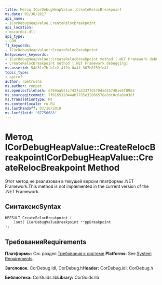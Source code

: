 ```yaml
---
title: Метод ICorDebugHeapValue::CreateRelocBreakpoint
ms.date: 03/30/2017
api_name:
- ICorDebugHeapValue.CreateRelocBreakpoint
api_location:
- mscordbi.dll
api_type:
- COM
f1_keywords:
- ICorDebugHeapValue::CreateRelocBreakpoint
helpviewer_keywords:
- ICorDebugHeapValue::CreateRelocBreakpoint method [.NET Framework debugging]
- CreateRelocBreakpoint method [.NET Framework debugging]
ms.assetid: 54d31e7b-b1e2-4f2b-8a4f-867b8759fe41
topic_type:
- apiref
author: rpetrusha
ms.author: ronpet
ms.openlocfilehash: d769aab51c743fa3337fd5784ad35748ae5f8962
ms.sourcegitcommit: 7f616512044ab7795e32806578e8dc0c6a0e038f
ms.translationtype: MT
ms.contentlocale: ru-RU
ms.lasthandoff: 07/10/2019
ms.locfileid: "67756683"
---
```

# <a name="icordebugheapvaluecreaterelocbreakpoint-method"></a><span data-ttu-id="f8f86-102">Метод ICorDebugHeapValue::CreateRelocBreakpoint</span><span class="sxs-lookup"><span data-stu-id="f8f86-102">ICorDebugHeapValue::CreateRelocBreakpoint Method</span></span>
<span data-ttu-id="f8f86-103">Этот метод не реализован в текущей версии платформы .NET Framework.</span><span class="sxs-lookup"><span data-stu-id="f8f86-103">This method is not implemented in the current version of the .NET Framework.</span></span>  
  
## <a name="syntax"></a><span data-ttu-id="f8f86-104">Синтаксис</span><span class="sxs-lookup"><span data-stu-id="f8f86-104">Syntax</span></span>  
  
```cpp  
HRESULT CreateRelocBreakpoint (  
    [out] ICorDebugValueBreakpoint **ppBreakpoint  
);  
```  
  
## <a name="requirements"></a><span data-ttu-id="f8f86-105">Требования</span><span class="sxs-lookup"><span data-stu-id="f8f86-105">Requirements</span></span>  
 <span data-ttu-id="f8f86-106">**Платформы:** См. раздел [Требования к системе](../../../../docs/framework/get-started/system-requirements.md).</span><span class="sxs-lookup"><span data-stu-id="f8f86-106">**Platforms:** See [System Requirements](../../../../docs/framework/get-started/system-requirements.md).</span></span>  
  
 <span data-ttu-id="f8f86-107">**Заголовок.** CorDebug.idl, CorDebug.h</span><span class="sxs-lookup"><span data-stu-id="f8f86-107">**Header:** CorDebug.idl, CorDebug.h</span></span>  
  
 <span data-ttu-id="f8f86-108">**Библиотека:** CorGuids.lib</span><span class="sxs-lookup"><span data-stu-id="f8f86-108">**Library:** CorGuids.lib</span></span>

